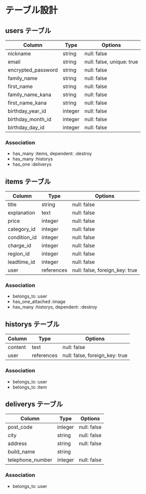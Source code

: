 # テーブル設計

## users テーブル

| Column             | Type    | Options                   |
| ------------------ | ------- | ------------------------- |
| nickname           | string  | null: false               |
| email              | string  | null: false, unique: true |
| encrypted_password | string  | null: false               |
| family_name        | string  | null: false               |
| first_name         | string  | null: false               |
| family_name_kana   | string  | null: false               |
| first_name_kana    | string  | null: false               |
| birthday_year_id   | integer | null: false               |
| birthday_month_id  | integer | null: false               |
| birthday_day_id    | integer | null: false               |

### Association

- has_many :items, dependent: :destroy
- has_many :historys
- has_one :deliverys

## items テーブル

| Column       | Type       | Options                        |
| ------------ | ---------- | ------------------------------ |
| title        | string     | null: false                    |
| explanation  | text       | null: false                    |
| price        | integer    | null: false                    |
| category_id  | integer    | null: false                    |
| condition_id | integer    | null: false                    |
| charge_id    | integer    | null: false                    |
| region_id    | integer    | null: false                    |
| leadtime_id  | integer    | null: false                    |
| user         | references | null: false, foreign_key: true |

### Association

- belongs_to :user
- has_one_attached :image
- has_many :historys, dependent: :destroy

## historys テーブル

| Column    | Type       | Options                        |
| --------- | ---------- | ------------------------------ |
| content   | text       | null: false                    |
| user      | references | null: false, foreign_key: true |

### Association

- belongs_to :user
- belongs_to :item

## deliverys テーブル

| Column           | Type    | Options     |
| ---------------- | ------- | ----------- |
| post_code        | integer | null: false |
| city             | string  | null: false |
| address          | string  | null: false |
| build_name       | string  |             |
| telephone_number | integer | null: false |

### Association

- belongs_to :user